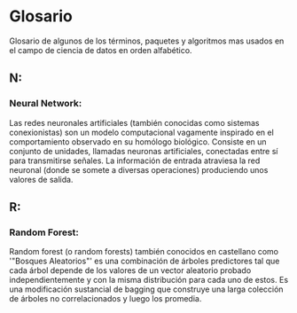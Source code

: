 # Glosario
Glosario de algunos de los términos, paquetes y algoritmos mas usados en el campo de ciencia de datos en orden alfabético.

## N:

### Neural Network:
Las redes neuronales artificiales (también conocidas como sistemas conexionistas) son un modelo computacional vagamente inspirado en el comportamiento observado en su homólogo biológico​. Consiste en un conjunto de unidades, llamadas neuronas artificiales, conectadas entre sí para transmitirse señales. La información de entrada atraviesa la red neuronal (donde se somete a diversas operaciones) produciendo unos valores de salida. 

## R:

### Random Forest:
Random forest (o random forests) también conocidos en castellano como '"Bosques Aleatorios"' es una combinación de árboles predictores tal que cada árbol depende de los valores de un vector aleatorio probado independientemente y con la misma distribución para cada uno de estos. Es una modificación sustancial de bagging que construye una larga colección de árboles no correlacionados y luego los promedia.